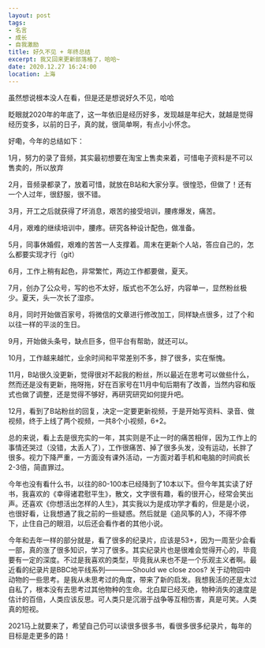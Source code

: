```yaml
---
layout: post
tags: 
- 名言
- 成长
- 自我激励
title: 好久不见 + 年终总结
excerpt: 我又回来更新部落格了，哈哈~
date: 2020.12.27 16:24:00
location: 上海
---
```


虽然想说根本没人在看，但是还是想说好久不见，哈哈

眨眼就2020年的年底了，这一年依旧是经历好多，发现越是年纪大，就越是觉得经历变多，以前的日子，真的就，很简单啊，有点小小怀念。

好嘞，今年的总结如下：

1月，努力的录了音频，其实最初想要在淘宝上售卖来着，可惜电子资料是不可以售卖的，所以放弃

2月，音频录都录了，放着可惜，就放在B站和大家分享。很惶恐，但做了！还有一个人过年，很舒服，很不错。

3月，开工之后就获得了坏消息，艰苦的接受培训，腰疼爆发，痛苦。

4月，艰难的继续培训中，腰疼。研究各种设计配色，做准备。

5月，同事休婚假，艰难的苦苦一人支撑着。周末在更新个人站，答应自己的，怎么都要实现才行（git）

6月，工作上稍有起色，非常繁忙，两边工作都要做，夏天。

7月，创办了公众号，写的也不太好，版式也不怎么好，内容单一，显然粉丝极少。夏天，头一次长了湿疹。

8月，同时开始做百家号，将微信的文章进行修改加工，同样缺点很多，过了个和以往一样的平淡的生日。

9月，开始做头条号，缺点巨多，但平台有帮助，就还可以。

10月，工作越来越忙，业余时间和平常差别不多，胖了很多，实在惭愧。

11月，B站很久没更新，觉得很对不起我的粉丝，所以最近在思考可以做些什么，然而还是没有更新，拖呀拖，好在百家号在11月中旬后期有了改善，当然内容和版式也做了调整，还是觉得不够好，再研究研究如何提升吧。

12月，看到了B站粉丝的回复，决定一定要更新视频，于是开始写资料、录音、做视频，终于上线了两个视频，一共8个小视频，6+2。

总的来说，看上去是很充实的一年，其实则是不止一时的痛苦相伴，因为工作上的事情还哭过（没错，太丢人了），工作很痛苦、掉了很多头发，没有运动，长胖了很多。视力下降严重，一方面没有课外活动，一方面对着手机和电脑的时间疯长2-3倍，简直罪过。

今年也没有看什么书，以往的80-100本已经降到了10本以下。但今年其实读了好书，我喜欢的《幸得诸君慰平生》，散文，文字很有趣，看的很开心，经常会笑出声。还喜欢《你想活出怎样的人生》，其实我以为是成功学才看的，但是是小说，也很好看，让我想通了我之前的一些疑惑。然后就是《追风筝的人》，不得不停下，止住自己的眼泪，以后还会看作者的其他小说。

今年和去年一样的部分就是，看了很多的纪录片，应该是53+，因为一周至少会看一部，真的涨了很多知识，学习了很多。其实纪录片也是很难会觉得开心的，毕竟要有一定的深度。不过是我喜欢的类型，毕竟我从来也不是一个乐观主义者啊。最近看的纪录片是BBC地平线系列————Should we close zoos? 关于动物园中动物的一些思考。是我从未思考过的角度，带来了新的启发。我想我活的还是太过自私了，根本没有去思考过其他物种的生命。北白犀已经灭绝，物种消失的速度是估计的百倍，人类应该反思。可人类只是沉溺于战争等互相伤害，真是可笑。人类真的短视。

2021马上就要来了，希望自己仍可以读很多很多书，看很多很多纪录片，每年的目标是走更多的路！